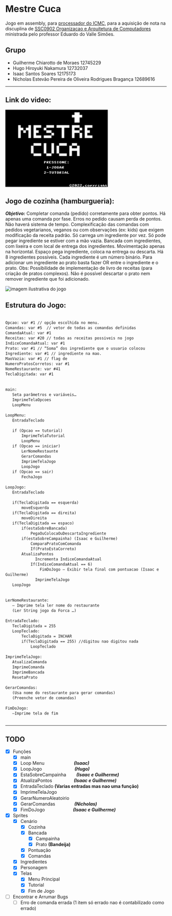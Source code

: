 # Mestre Cuca

Jogo em assembly, para [processador do ICMC](https://github.com/simoesusp/Processador-ICMC), para a aquisição de nota na discuplina de 
[SSC0902 Organizacao e Arquitetura de Computadores](https://gitlab.com/simoesusp/disciplinas/-/tree/master/SSC0902-ENG_COMP_Organizacao-e-Arquitetura-de-Computadores) ministrada pelo professor Eduardo do Valle Simões.

## Grupo

 * Guilherme Chiarotto de Moraes 12745229
 * Hugo Hiroyuki Nakamura 12732037
 * Isaac Santos Soares 12175173
 * Nicholas Estevão Pereira de Oliveira Rodrigues Bragança 12689616

---
## Link do video: 

[![Video de Apresentação do Jogo](menu_chapeu_.png)](https://drive.google.com/file/d/1Mo4v7wUalrIPz1OBkevBkAgSJY7zc-3n/view?usp=share_link)

## Jogo de cozinha (hamburgueria):

**_Objetivo:_** Completar comanda (pedido) corretamente para obter pontos. Há apenas uma comanda por fase. Erros no pedido causam perda de pontos.
Não haverá sistema de tempo.
Complexificação das comandas com pedidos vegetarianos, veganos ou com observações (ex: kids) que exigem modificação da receita padrão.
Só carrega um ingrediente por vez. Só pode pegar ingrediente se estiver com a mão vazia.
Bancada com ingredientes, com lixeira e com local de entrega dos ingredientes.
Movimentação apenas na horizontal. Espaço pega ingrediente, coloca na entrega ou descarta.
Há 8 ingredientes possíveis. Cada ingrediente é um número binário. Para adicionar um ingrediente ao prato basta fazer OR entre o ingrediente e o prato.
Obs: Possibilidade de implementação de livro de receitas (para criação de pratos complexos).
Não é possível descartar o prato nem remover ingrediente que foi adicionado.

![imagem ilustrativa do jogo](https://github.com/nicholasestevao/Jogo-OrgComp/blob/5af8dca0944659b6086717f526e8421fe7eb15a2/imagem_2022-09-29_194142780.png)

## Estrutura do Jogo:
 ```
 
Opcao: var #1 // opção escolhida no menu.
Comandas: var #5  // vetor de todas as comandas definidas
ComandaAtual: var #1
Receitas: var #20 // todas as receitas possiveis no jogo
IndiceComandaAtual: var #1
Prato: var #1 // “Soma” dos ingrediente que o usuario colocou 
Ingrediente: var #1 // ingrediente na mao.
MaoVazia: var #1 // flag de 
NumeroPratosCorretos: var #1
NomeRestaurante: var #41
TeclaDigitada: var #1


main:
	Seta parâmetros e variáveis…
	ImprimeTelaOpcoes
	LoopMenu

LoopMenu:
	EntradaTeclado
	
	if (Opcao == tutorial)
		ImprimeTelaTutorial
		LoopMenu
	if (Opcao == iniciar)
		LerNomeRestaunte
		GerarComandas
		ImprimeTelaJogo
		LoopJogo
	if (Opcao == sair)
		FechaJogo

LoopJogo:
	EntradaTeclado
	
	if(TeclaDigitada == esquerda)
		moveEsquerda
	if(TeclaDigitada == direita)
		moveDireita
	if(TeclaDigitada == espaco)
		if(estaSobreBancada)
			PegaOuColocaOuDescartaIngrediente
		if(estaSobreCampainha) (Isaac e Guilherme)
			ComparaPratoComComanda 
			If(PratoEstaCorreto)
        AtualizaPontos
			  Incrementa IndiceComandaAtual
			If(IndiceComandaAtual == 6)
				FimDoJogo – Exibir tela final com pontuacao (Isaac e Guilherme)
			  ImprimeTelaJogo
	LoopJogo
	

LerNomeRestaurante:
	– Imprime tela ler nome do restaurante
	(Ler String jogo da Forca …)

EntradaTeclado:
	TeclaDigitada = 255
	LoopTeclado:
		TeclaDigitada = INCHAR
		if(TeclaDigitada == 255) //digitou nao digitou nada
			LoopTeclado

ImprimeTelaJogo: 
	AtualizaComanda	
	ImprimeComanda
	ImprimeBancada
	ResetaPrato
	
GerarComandas:
	(Usa nome do restaurante para gerar comandas)
	(Preenche vetor de comandas)

FimDoJogo:
	–Imprime tela de fim
  
 ```
 
 ---

## **TODO**

- [x] Funções
  - [x] main
  - [x] Loop Menu &emsp;&emsp;&emsp;&emsp;&emsp;&emsp; **_(Isaac)_**
  - [x] LoopJogo &emsp;&emsp;&emsp;&emsp;&emsp;&emsp;&emsp;**_(Hugo)_**
  - [x] EstaSobreCampainha &emsp;&emsp;**_(Isaac e Guilherme)_**
  - [x] AtualizaPontos &emsp;&emsp;&emsp; &emsp; **_(Isaac e Guilherme)_**
  - [x] EntradaTeclado **(Varias entradas mas nao uma função)**
  - [x] ImprimeTelaJogo
  - [x] GerarNumeroAleatoirio
  - [x] GerarComandas &emsp;&emsp;&emsp;&emsp;**_(Nicholas)_**
  - [x] FimDoJogo &emsp;&emsp;&emsp;&emsp;&emsp;&emsp;**_(Isaac e Guilherme)_**
 
- [x] Sprites
  - [x] Cenário
    - [x] Cozinha
    - [x] Bancada
      - [x] Campainha
      - [x] Prato **(Bandeija)**
    - [x] Pontuação  
    - [x] Comandas
  - [x] Ingredientes
  - [x] Personagem
  - [x] Telas
    - [x] Menu Principal
    - [x] Tutorial
	- [x] Fim de Jogo

- [ ] Encontrar e Arrumar Bugs
	- [ ] Erro de comanda errada (1 item só errado nao é contabilizado como errado)
